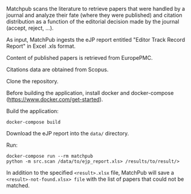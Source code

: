 Matchpub scans the literature to retrieve papers that were handled by a journal and analyze their fate (where they were published) and citation distribution as a function of the editorial decision made by the journal (accept, reject, ...).

As input, MatchPub ingests the eJP report entitled "Editor Track Record Report" in Excel .xls format.

Content of published papers is retrieved from EuropePMC.

Citations data are obtained from Scopus.

Clone the repository.

Before building the application, install docker and docker-compose (https://www.docker.com/get-started).

Build the application:

    docker-compose build

Download the eJP report into the `data/` directory.

Run:

    docker-compose run --rm matchpub
    python -m src.scan /data/to/ejp_report.xls> /results/to/result/>

In addition to the specified `<result>.xlsx` file, MatchPub will save a `<result>-not-found.xlsx> file` with the list of papers that could not be matched.
